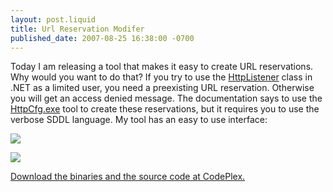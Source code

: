 ```yaml
---
layout: post.liquid
title: Url Reservation Modifer
published_date: 2007-08-25 16:38:00 -0700
---
```


Today I am releasing a tool that makes it easy to create URL reservations.  Why would you want to do that?  If you try to use the <a href="https://docs.microsoft.com/dotnet/api/system.net.httplistener">HttpListener</a> class in .NET as a limited user, you need a preexisting URL reservation.  Otherwise you will get an access denied message.  The documentation says to use the <a href="https://docs.microsoft.com/windows/win32/http/httpcfg-exe">HttpCfg.exe</a> tool to create these reservations, but it requires you to use the verbose SDDL language.  My tool has an easy to use interface:

![](/images/AddReservation.png)

![](/images/UrlAclModifer.png)

<a href="https://archive.codeplex.com/?p=UrlReservation">Download the binaries and the source code at CodePlex.</a>
